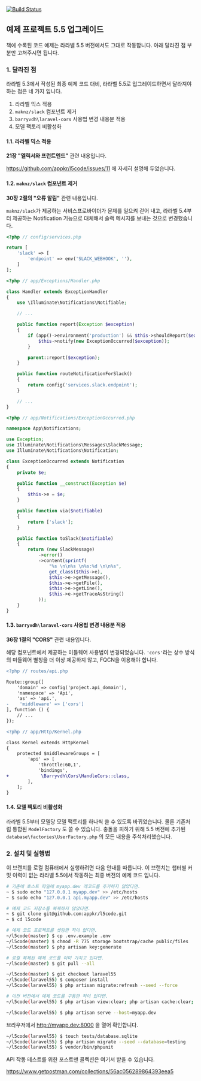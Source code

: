 [![Build Status](https://travis-ci.org/appkr/l5code.svg?branch=laravel55)](https://travis-ci.org/appkr/l5code)

## 예제 프로젝트 5.5 업그레이드

책에 수록된 코드 예제는 라라벨 5.5 버전에서도 그대로 작동합니다. 아래 달라진 점 부분만 고쳐주시면 됩니다.

### 1. 달라진 점

라라벨 5.3에서 작성된 최종 예제 코드 대비, 라라벨 5.5로 업그레이드하면서 달라져야 하는 점은 네 가지 입니다.

1. 라라벨 믹스 적용
2. `maknz/slack` 컴포넌트 제거
3. `barryvdh\laravel-cors` 사용법 변경 내용분 적용
4. 모델 팩토리 비활성화

#### 1.1. 라라벨 믹스 적용

**21장 "엘릭서와 프런트엔드"** 관련 내용입니다.

https://github.com/appkr/l5code/issues/11 에 자세히 설명해 두었습니다.

#### 1.2. `maknz/slack` 컴포넌트 제거

**30장 2절의 "오류 알림"** 관련 내용입니다.

`maknz/slack`가 제공하는 서비스프로바이더가 문제를 일으켜 걷어 내고, 라라벨 5.4부터 제공하는 Notification 기능으로 대체해서 슬랙 메시지를 보내는 것으로 변경했습니다.

```php
<?php // config/services.php

return [
    'slack' => [
        'endpoint' => env('SLACK_WEBHOOK', ''),
    ]
];
```

```php
<?php // app/Exceptions/Handler.php

class Handler extends ExceptionHandler
{
    use \Illuminate\Notifications\Notifiable;

    // ...

    public function report(Exception $exception)
    {
        if (app()->environment('production') && $this->shouldReport($exception)) {
            $this->notify(new ExceptionOccurred($exception));
        }

        parent::report($exception);
    }

    public function routeNotificationForSlack()
    {
        return config('services.slack.endpoint');
    }

    // ...
}
```

```php
<?php // app/Notifications/ExceptionOccurred.php

namespace App\Notifications;

use Exception;
use Illuminate\Notifications\Messages\SlackMessage;
use Illuminate\Notifications\Notification;

class ExceptionOccurred extends Notification
{
    private $e;

    public function __construct(Exception $e)
    {
        $this->e = $e;
    }

    public function via($notifiable)
    {
        return ['slack'];
    }

    public function toSlack($notifiable)
    {
        return (new SlackMessage)
            ->error()
            ->content(sprintf(
                "%s \n\n%s \n%s:%d \n\n%s",
                get_class($this->e),
                $this->e->getMessage(),
                $this->e->getFile(),
                $this->e->getLine(),
                $this->e->getTraceAsString()
            ));
    }
}
```

#### 1.3. `barryvdh\laravel-cors` 사용법 변경 내용분 적용

**36장 1절의 "CORS"** 관련 내용입니다.

해당 컴포넌트에서 제공하는 미들웨어 사용법이 변경되었습니다. `'cors'`라는 상수 방식의 미들웨어 별칭을 더 이상 제공하지 않고, FQCN을 이용해야 합니다.

```diff
<?php // routes/api.php

Route::group([
    'domain' => config('project.api_domain'),
    'namespace' => 'Api',
    'as' => 'api.',
-    'middleware' => ['cors']
], function () {
    // ...
});
```

```diff
<?php // app/Http/Kernel.php

class Kernel extends HttpKernel
{
    protected $middlewareGroups = [
        'api' => [
            'throttle:60,1',
            'bindings',
+            \Barryvdh\Cors\HandleCors::class,
        ],
    ];
}
```

#### 1.4. 모델 팩토리 비활성화

라라벨 5.5부터 모델당 모델 팩토리를 하나씩 쓸 수 있도록 바뀌었습니다. 물론 기존처럼 통합된 `ModelFactory` 도 쓸 수 있습니다. 충돌을 피하기 위해 5.5 버전에 추가된 `database\factories\UserFactory.php` 의 모든 내용을 주석처리했습니다. 

### 2. 설치 및 실행법

이 브랜치를 로컬 컴퓨터에서 실행하려면 다음 안내를 따릅니다. 이 브랜치는 챕터별 커밋 이력이 없는 라라벨 5.5에서 작동하는 최종 버전의 예제 코드 입니다.

```bash
# 기존에 호스트 파일에 myapp.dev 레코드를 추가하지 않았다면.
~ $ sudo echo "127.0.0.1 myapp.dev" >> /etc/hosts
~ $ sudo echo "127.0.0.1 api.myapp.dev" >> /etc/hosts

# 예제 코드 저장소를 복제하지 않았다면.
~ $ git clone git@github.com:appkr/l5code.git
~ $ cd l5code

# 예제 코드 프로젝트를 셋팅한 적이 없다면.
~/l5code(master) $ cp .env.example .env
~/l5code(master) $ chmod -R 775 storage bootstrap/cache public/files
~/l5code(master) $ php artisan key:generate

# 로컬 복제된 예제 코드를 이미 가지고 있다면.
~/l5code(master) $ git pull --all

~/l5code(master) $ git checkout laravel55
~/l5code(laravel55) $ composer install
~/l5code(laravel55) $ php artisan migrate:refresh --seed --force

# 이전 버전에서 예제 코드를 구동한 적이 있다면. 
~/l5code(laravel55) $ php artisan view:clear; php artisan cache:clear; php artisan config:clear; php artisan route:clear

~/l5code(laravel55) $ php artisan serve --host=myapp.dev
```

브라우저에서 http://myapp.dev:8000 을 열어 확인합니다.

```bash
~/l5code(laravel55) $ touch tests/database.sqlite
~/l5code(laravel55) $ php artisan migrate --seed --database=testing
~/l5code(laravel55) $ vendor/bin/phpunit
```

API 작동 테스트를 위한 포스트맨 콜렉션은 여기서 받을 수 있습니다.

https://www.getpostman.com/collections/56ac056289864393eea5
